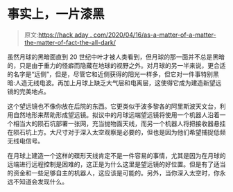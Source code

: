 # 事实上，一片漆黑

> 原文:[https://hack aday . com/2020/04/16/as-a-matter-of-a-matter-the-matter-of-fact-the-all-dark/](https://hackaday.com/2020/04/16/as-a-matter-of-fact-its-all-dark/)

虽然月球的黑暗面直到 20 世纪中叶才被人类看到，但月球的那一面并不总是黑暗的，只是由于重力的怪癖而隐藏在地球的视野之外。对月球的另一半来说，更合适的名字是“远侧”，但是，尽管它和近侧获得的阳光一样多，但它对一件事特别黑暗:人造无线电波。再加上月球上缺乏大气层和电离层，这使得它成为建造新望远镜的完美地点。

这个望远镜也不像你放在后院的东西。它更类似于波多黎各的阿里斯波天文台，利用自然地形来帮助形成望远镜。拟议中的月球远端望远镜将使用一个机器人沿着一个相当大的陨石坑部署一张网，充当抛物面天线，而另一个机器人将把接收器悬挂在陨石坑上方。大尺寸对于深入太空观察是必要的，但也是因为他们希望捕捉低频无线电信号。

在月球上建造一个这样的碟形天线肯定不是一件容易的事情，尤其是因为在月球的远端进行远程控制是困难的，这正是为什么这里是望远镜的好位置。但是有了适当的资金和一些足够自主的机器人，这应该是可能的。另外，当你深入太空时，你永远不知道会发现什么。